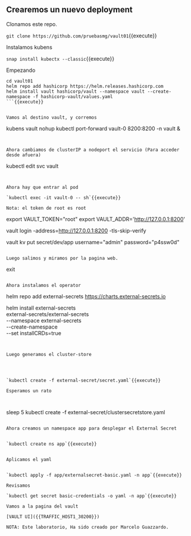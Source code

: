
## Crearemos un nuevo deployment

Clonamos este repo.




`git clone https://github.com/pruebasmg/vault01`{{execute}}

Instalamos kubens

`snap install kubectx --classic`{{execute}}

Empezando


```
cd vault01
helm repo add hashicorp https://helm.releases.hashicorp.com
helm install vault hashicorp/vault --namespace vault --create-namespace -f hashicorp-vault/values.yaml
```{{execute}}


Vamos al destino vault, y corremos

```
kubens vault
nohup kubectl port-forward vault-0 8200:8200 -n vault &
```{{execute}}


Ahora cambiamos de clusterIP a nodeport el servicio (Para acceder desde afuera)

```
kubectl edit svc vault
```{{execute}}


Ahora hay que entrar al pod 

`kubectl exec -it vault-0 -- sh`{{execute}}

Nota: el token de root es root

```
export VAULT_TOKEN="root"
export VAULT_ADDR='http://127.0.0.1:8200'

vault login -address=http://127.0.0.1:8200 -tls-skip-verify

vault kv put secret/dev/app username="admin" password="p4ssw0d"
```

Luego salimos y miramos por la pagina web.

```
exit
```{{execute}}

Ahora instalamos el operator

```
helm repo add external-secrets https://charts.external-secrets.io

helm install external-secrets \
   external-secrets/external-secrets \
    --namespace external-secrets \
    --create-namespace \
    --set installCRDs=true

```{{execute}}


Luego generamos el cluster-store




`kubectl create -f external-secret/secret.yaml`{{execute}}

Esperamos un rato

 
```
sleep 5
 kubectl create -f external-secret/clustersecretstore.yaml
```{{execute}}

Ahora creamos un namespace app para desplegar el External Secret


`kubectl create ns app`{{execute}}


Aplicamos el yaml


`kubectl apply -f app/externalsecret-basic.yaml -n app`{{execute}}

Revisamos

`kubectl get secret basic-credentials -o yaml -n app`{{execute}}

Vamos a la pagina del vault

[VAULT UI]({{TRAFFIC_HOST1_30200}})

NOTA: Este laboratorio, Ha sido creado por Marcelo Guazzardo.
